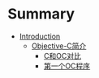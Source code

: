 # Summary

* [Introduction](README.md)
   * [Objective-C简介](objective-cdescriptionmd_md.md)
       * [C和OC对比](oc_contrasted_with_cmd.md)
       * [第一个OC程序](adsfmd.md)

